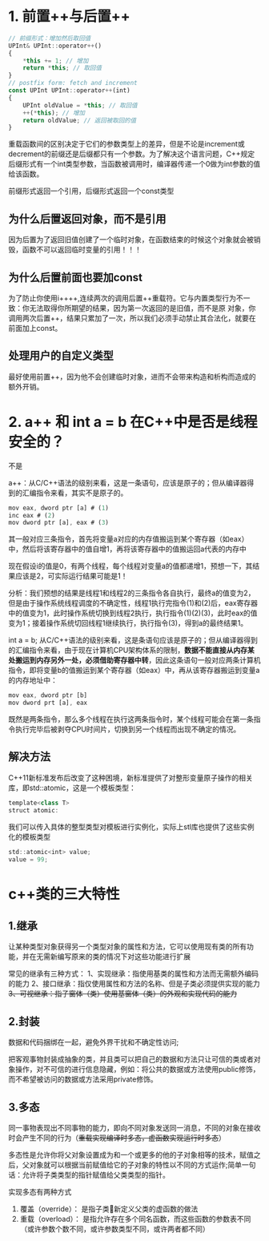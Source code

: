 # 1. 前置++与后置++

```Javascript
// 前缀形式：增加然后取回值
UPInt& UPInt::operator++()
{
    *this += 1; // 增加
    return *this; // 取回值
}
// postfix form: fetch and increment
const UPInt UPInt::operator++(int)
{
    UPInt oldValue = *this; // 取回值
    ++(*this); // 增加
    return oldValue; // 返回被取回的值
}
```
重载函数间的区别决定于它们的参数类型上的差异，但是不论是increment或decrement的前缀还是后缀都只有一个参数。为了解决这个语言问题，C++规定后缀形式有一个int类型参数，当函数被调用时，编译器传递一个0做为int参数的值给该函数。

前缀形式返回一个引用，后缀形式返回一个const类型

## 为什么后置返回对象，⽽不是引⽤

因为后置为了返回旧值创建了⼀个临时对象，在函数结束的时候这个对象就会被销毁，函数不可以返回临时变量的引用！！！

## 为什么后置前⾯也要加const

为了防⽌你使⽤i++++,连续两次的调⽤后置++重载符。它与内置类型⾏为不⼀致：你⽆法取得你所期望的结果，因为第⼀次返回的是旧值，⽽不是原
对象，你调⽤两次后置++，结果只累加了⼀次，所以我们必须⼿动禁⽌其合法化，就要在前⾯加上const。

## 处理⽤户的⾃定义类型

最好使⽤前置++，因为他不会创建临时对象，进⽽不会带来构造和析构⽽造成的额外开销。


# 2. a++ 和 int a = b 在C++中是否是线程安全的？

不是

a++：从C/C++语法的级别来看，这是⼀条语句，应该是原⼦的；但从编译器得到的汇编指令来看，其实不是原⼦的。

```javascript
mov eax, dword ptr [a] # (1)
inc eax # (2)
mov dword ptr [a], eax # (3)
```

其⼀般对应三条指令，⾸先将变量a对应的内存值搬运到某个寄存器（如eax）中，然后将该寄存器中的值⾃增1，再将该寄存器中的值搬运回a代表的内存中

现在假设i的值是0，有两个线程，每个线程对变量a的值都递增1，预想⼀下，其结果应该是2，可实际运⾏结果可能是1！

分析：我们预想的结果是线程1和线程2的三条指令各⾃执⾏，最终a的值变为2，但是由于操作系统线程调度的不确定性，线程1执⾏完指令(1)和(2)后，eax寄存器中的值变为1，此时操作系统切换到线程2执⾏，执⾏指令(1)(2)(3)，此时eax的值变为1；接着操作系统切回线程1继续执⾏，执⾏指令(3)，得到a的最终结果1。

int a = b; 从C/C++语法的级别来看，这是条语句应该是原⼦的；但从编译器得到的汇编指令来看，由于现在计算机CPU架构体系的限制，**数据不能直接从内存某处搬运到内存另外⼀处，必须借助寄存器中转**，因此这条语句⼀般对应两条计算机指令，即将变量b的值搬运到某个寄存器（如eax）中，再从该寄存器搬运到变量a的内存地址中：

```javascript
mov eax, dword ptr [b]
mov dword prt [a], eax
```

既然是两条指令，那么多个线程在执⾏这两条指令时，某个线程可能会在第⼀条指令执⾏完毕后被剥夺CPU时间⽚，切换到另⼀个线程⽽出现不确定的情况。

## 解决方法

C++11新标准发布后改变了这种困境，新标准提供了对整形变量原⼦操作的相关库，即std::atomic，这是⼀个模板类型：

```javascript
template<class T>
struct atomic:
```

我们可以传⼊具体的整型类型对模板进⾏实例化，实际上stl库也提供了这些实例化的模板类型

```javascript
std::atomic<int> value;
value = 99;
```


# c++类的三大特性

## 1.继承

让某种类型对象获得另⼀个类型对象的属性和⽅法，它可以使⽤现有类的所有功能，并在⽆需新编写原来的类的情况下对这些功能进⾏扩展

常⻅的继承有三种⽅式：
1、实现继承：指使⽤基类的属性和⽅法⽽⽆需额外编码的能⼒
2、接⼝继承：指仅使⽤属性和⽅法的名称、但是⼦类必须提供实现的能⼒
~~3、可视继承：指⼦窗体（类）使⽤基窗体（类）的外观和实现代码的能⼒~~

## 2.封装

数据和代码捆绑在⼀起，避免外界⼲扰和不确定性访问;

把客观事物封装成抽象的类，并且类可以把⾃⼰的数据和⽅法只让可信的类或者对象操作，对不可信的进⾏信息隐藏，例如：将公共的数据或⽅法使⽤public修饰，⽽不希望被访问的数据或⽅法采⽤private修饰。

## 3.多态

同⼀事物表现出不同事物的能⼒，即向不同对象发送同⼀消息，不同的对象在接收时会产⽣不同的⾏为（~~重载实现编译时多态，虚函数实现运⾏时多态~~）

多态性是允许你将⽗对象设置成为和⼀个或更多的他的⼦对象相等的技术，赋值之后，⽗对象就可以根据当前赋值给它的⼦对象的特性以不同的⽅式运作;简单⼀句话：允许将⼦类类型的指针赋值给⽗类类型的指针。

实现多态有两种⽅式
1. 覆盖（override）： 是指⼦类􁯿新定义⽗类的虚函数的做法
2. 重载（overload）： 是指允许存在多个同名函数，⽽这些函数的参数表不同（或许参数个数不同，或许参数类型不同，或许两者都不同）












